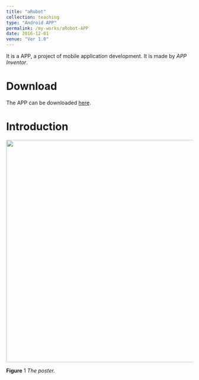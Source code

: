 ```yaml
---
title: "aRobot"
collection: teaching
type: "Android APP"
permalink: /my-works/aRobot-APP
date: 2016-12-01
venue: "Ver 1.0"
---
```


It is a APP, a project of mobile application development. It is made by *APP Inventor*.

Download
======
The APP can be downloaded [here](https://sinacloud.net/supportapps/aROBOT.apk).


Introduction
======
<img width = '600' src='/images/APP_poster.jpg'>

**Figure** 1 *The poster.*

